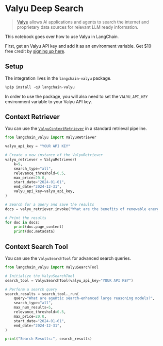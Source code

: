 # Valyu Deep Search
>[Valyu](https://www.valyu.network/) allows AI applications and agents to search the internet and proprietary data sources for relevant LLM ready information.

This notebook goes over how to use Valyu in LangChain.

First, get an Valyu API key and add it as an environment variable. Get $10 free credit  by [signing up here](https://platform.valyu.network/).

## Setup

The integration lives in the `langchain-valyu` package.


```python
%pip install -qU langchain-valyu
```

In order to use the package, you will also need to set the `VALYU_API_KEY` environment variable to your Valyu API key.

## Context Retriever

You can use the [`ValyuContextRetriever`](https://pypi.org/project/langchain-valyu/) in a standard retrieval pipeline.


```python
from langchain_valyu import ValyuRetriever

valyu_api_key = "YOUR API KEY"

# Create a new instance of the ValyuRetriever
valyu_retriever = ValyuRetriever(
    k=5,
    search_type="all",
    relevance_threshold=0.5,
    max_price=20.0,
    start_date="2024-01-01",
    end_date="2024-12-31",
    valyu_api_key=valyu_api_key,
)

# Search for a query and save the results
docs = valyu_retriever.invoke("What are the benefits of renewable energy?")

# Print the results
for doc in docs:
    print(doc.page_content)
    print(doc.metadata)
```

## Context Search Tool

You can use the `ValyuSearchTool` for advanced search queries.


```python
from langchain_valyu import ValyuSearchTool

# Initialize the ValyuSearchTool
search_tool = ValyuSearchTool(valyu_api_key="YOUR API KEY")

# Perform a search query
search_results = search_tool._run(
    query="What are agentic search-enhanced large reasoning models?",
    search_type="all",
    max_num_results=5,
    relevance_threshold=0.5,
    max_price=20.0,
    start_date="2024-01-01",
    end_date="2024-12-31",
)

print("Search Results:", search_results)
```
